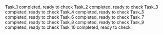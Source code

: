 Task_1 completed, ready to check
Task_2 completed, ready to check
Task_3 completed, ready to check
Task_4 completed, ready to check
Task_5 completed, ready to check
Task_6 completed, ready to check
Task_7 completed, ready to check
Task_8 completed, ready to check
Task_9 completed, ready to check
Task_10 completed, ready to check